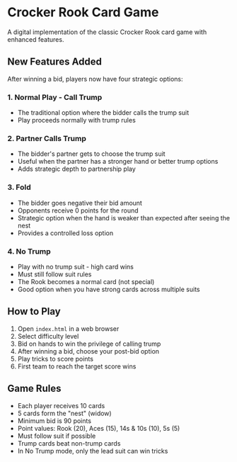 # Crocker Rook Card Game

A digital implementation of the classic Crocker Rook card game with enhanced features.

## New Features Added

After winning a bid, players now have four strategic options:

### 1. Normal Play - Call Trump
- The traditional option where the bidder calls the trump suit
- Play proceeds normally with trump rules

### 2. Partner Calls Trump
- The bidder's partner gets to choose the trump suit
- Useful when the partner has a stronger hand or better trump options
- Adds strategic depth to partnership play

### 3. Fold
- The bidder goes negative their bid amount
- Opponents receive 0 points for the round
- Strategic option when the hand is weaker than expected after seeing the nest
- Provides a controlled loss option

### 4. No Trump
- Play with no trump suit - high card wins
- Must still follow suit rules
- The Rook becomes a normal card (not special)
- Good option when you have strong cards across multiple suits

## How to Play

1. Open `index.html` in a web browser
2. Select difficulty level
3. Bid on hands to win the privilege of calling trump
4. After winning a bid, choose your post-bid option
5. Play tricks to score points
6. First team to reach the target score wins

## Game Rules

- Each player receives 10 cards
- 5 cards form the "nest" (widow)
- Minimum bid is 90 points
- Point values: Rook (20), Aces (15), 14s & 10s (10), 5s (5)
- Must follow suit if possible
- Trump cards beat non-trump cards
- In No Trump mode, only the lead suit can win tricks
